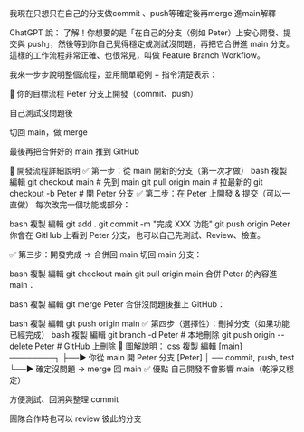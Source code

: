 我現在只想只在自己的分支做commit 、push等確定後再merge 進main解釋

ChatGPT 說：
了解！你想要的是「在自己的分支（例如 Peter）上安心開發、提交與 push」，然後等到你自己覺得穩定或測試沒問題，再把它合併進 main 分支。這樣的工作流程非常正確、也很常見，叫做 Feature Branch Workflow。

我來一步步說明整個流程，並用簡單範例 + 指令清楚表示：

🧭 你的目標流程
Peter 分支上開發（commit、push）

自己測試沒問題後

切回 main，做 merge

最後再把合併好的 main 推到 GitHub

🧪 開發流程詳細說明
✅ 第一步：從 main 開新的分支（第一次才做）
bash
複製
編輯
git checkout main              # 先到 main
git pull origin main           # 拉最新的
git checkout -b Peter          # 開 Peter 分支
✅ 第二步：在 Peter 上開發 & 提交（可以一直做）
每次改完一個功能或部分：

bash
複製
編輯
git add .
git commit -m "完成 XXX 功能"
git push origin Peter
你會在 GitHub 上看到 Peter 分支，也可以自己先測試、Review、檢查。

✅ 第三步：開發完成 → 合併回 main
切回 main 分支：

bash
複製
編輯
git checkout main
git pull origin main
合併 Peter 的內容進 main：

bash
複製
編輯
git merge Peter
合併沒問題後推上 GitHub：

bash
複製
編輯
git push origin main
✅ 第四步（選擇性）：刪掉分支（如果功能已經完成）
bash
複製
編輯
git branch -d Peter               # 本地刪除
git push origin --delete Peter   # GitHub 上刪除
📝 圖解說明：
css
複製
編輯
[main] ────────┐
               ├──▶ 你從 main 開 Peter 分支
[Peter]        │
── commit, push, test
               └──▶ 確定沒問題 → merge 回 main
✅ 優點
自己開發不會影響 main（乾淨又穩定）

方便測試、回溯與整理 commit

團隊合作時也可以 review 彼此的分支


